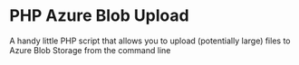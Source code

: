 PHP Azure Blob Upload
=====================

A handy little PHP script that allows you to upload (potentially large) files to Azure Blob Storage from the command line

